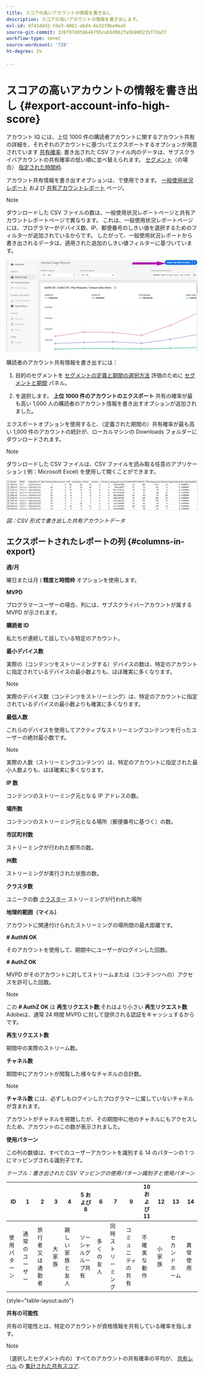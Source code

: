```yaml
---
title: スコアの高いアカウントの情報を書き出し
description: スコアの高いアカウントの情報を書き出します。
exl-id: df41ddd2-fde3-4861-abd4-6e32f0be9ea5
source-git-commit: 326f97d058646795cab5d062fa5b980235f7da37
workflow-type: tm+mt
source-wordcount: '728'
ht-degree: 1%

---
```


# スコアの高いアカウントの情報を書き出し {#export-account-info-high-score}

アカウント IQ には、上位 1000 件の購読者アカウントに関するアカウント共有の詳細を、それぞれのアカウントに基づいてエクスポートするオプションが用意されています [共有確率](/help/AccountIQ/product-concepts.md#account-sharing-probability-def). 書き出された CSV ファイル内のデータは、サブスクライバアカウントの共有確率の低い順に並べ替えられます。 [セグメント](/help/AccountIQ/product-concepts.md#segment-def)（の場合） [指定された時間枠](/help/AccountIQ/product-concepts.md#time-frame-def).

アカウント共有情報を書き出すオプションは、で使用できます。 [一般使用状況レポート](/help/AccountIQ/general-usage-reports.md) および [共有アカウントレポート](/help/AccountIQ/shared-acc-reports.md) ページ。

>[!NOTE]
>
>ダウンロードした CSV ファイルの数は、一般使用状況レポートページと共有アカウントレポートページで異なります。 これは、一般使用状況レポートページには、プログラマーがデバイス数、IP、郵便番号のしきい値を選択するためのフィルターが追加されているからです。 したがって、一般使用状況レポートから書き出されるデータは、適用された追加のしきい値フィルターに基づいています。

![一般的な使用方法のエクスポートオプション](assets/export.png)

購読者のアカウント共有情報を書き出すには：

1. 目的のセグメントを [セグメントの定義と期間の選択方法](/help/AccountIQ/howto-select-segment-timeframe.md) 評価のために [セグメントと期間](/help/AccountIQ/segments-timeframe.md) パネル。

1. を選択します。 **上位 1000 件のアカウントのエクスポート** 共有の確率が最も高い 1,000 人の購読者のアカウント情報を書き出すオプションが追加されました。

エクスポートオプションを使用すると、（定義された期間の）共有確率が最も高い 1,000 件のアカウントの統計が、ローカルマシンの Downloads フォルダーにダウンロードされます。

>[!NOTE]
>
>ダウンロードした CSV ファイルは、CSV ファイルを読み取る任意のアプリケーション ( 例：Microsoft Excel) を使用して開くことができます。

![csv 形式で書き出したデータ](assets/exported-csv.png)

*図：CSV 形式で書き出した共有アカウントデータ*

## エクスポートされたレポートの列 {#columns-in-export}

**週/月**

曜日または月 ( **精度と時間枠** オプションを使用します。

**MVPD**

プログラマーユーザーの場合、列には、サブスクライバーアカウントが属する MVPD が示されます。

**購読者 ID**

私たちが連続して話している特定のアカウント。

**最小デバイス数**

実際の（コンテンツをストリーミングする）デバイスの数は、特定のアカウントに指定されているデバイスの最小数よりも、ほぼ確実に多くなります。

>[!NOTE]
>
>実際のデバイス数（コンテンツをストリーミング）は、特定のアカウントに指定されているデバイスの最小数よりも確実に多くなります。

**最低人数**

これらのデバイスを使用してアクティブなストリーミングコンテンツを行ったユーザーの絶対最小数です。

>[!NOTE]
>
>実際の人数（ストリーミングコンテンツ）は、特定のアカウントに指定された最小人数よりも、ほぼ確実に多くなります。

**IP 数**

コンテンツのストリーミング元となる IP アドレスの数。

**場所数**

コンテンツのストリーミング元となる場所（郵便番号に基づく）の数。

**市区町村数**

ストリーミングが行われた都市の数。

**州数**

ストリーミングが実行された状態の数。

**クラスタ数**

ユニークの数 [クラスター](/help/AccountIQ/product-concepts.md#cluster-def) ストリーミングが行われた場所

**地理的範囲（マイル）**

アカウントに関連付けられたストリーミングの場所間の最大距離です。

**# AuthN OK**

そのアカウントを使用して、期間中にユーザーがログインした回数。

**# AuthZ OK**

MVPD がそのアカウントに対してストリームまたは（コンテンツへの）アクセスを許可した回数。

>[!NOTE]
>
>この **# AuthZ OK** は **再生リクエスト数**;それはより小さい **再生リクエスト数** Adobeは、通常 24 時間 MVPD に対して提供される認証をキャッシュするからです。

**再生リクエスト数**

期間中の実際のストリーム数。

**チャネル数**

期間中にアカウントが閲覧した様々なチャネルの合計数。

>[!NOTE]
>
>**チャネル数** には、必ずしもログインしたプログラマーに属していないチャネルが含まれます。
>
>アカウントがチャネルを視聴したが、その期間中に他のチャネルにもアクセスしたため、アカウントのこの数が表示されました。

**使用パターン**

この列の数値は、すべてのユーザーアカウントを識別する 14 のパターンの 1 つにマッピングされる識別子です。

*テーブル：書き出された CSV マッピングの使用パターン識別子と使用パターン*

| ID | 1 | 2 | 3 | 4 | 5 および 8 | 6 | 7 | 9 | 10 および 11 | 12 | 13 | 14 |
|---|---|---|---|---|---|---|---|---|---|---|---|---|
| 使用パターン | 通常のユーザー | 旅行者又は通勤者 | 大家族 | 親しい家族と友人 | ソーシャルグループ共有 | 多くの友人 | 同時ストリーミング | コミュニティの共有 | 不確実な動作 | 小家族 | セカンドホーム | 異常使用 |

{style="table-layout:auto"}

**共有の可能性**

共有の可能性とは、特定のアカウントが資格情報を共有している確率を指します。

>[!NOTE]
>
> （選択したセグメント内の）すべてのアカウントの共有確率の平均が、 [共有レベル](/help/AccountIQ/dashboard.md#sharing-level) の [集計された共有スコア](/help/AccountIQ/dashboard.md#aggregated-sharing).
